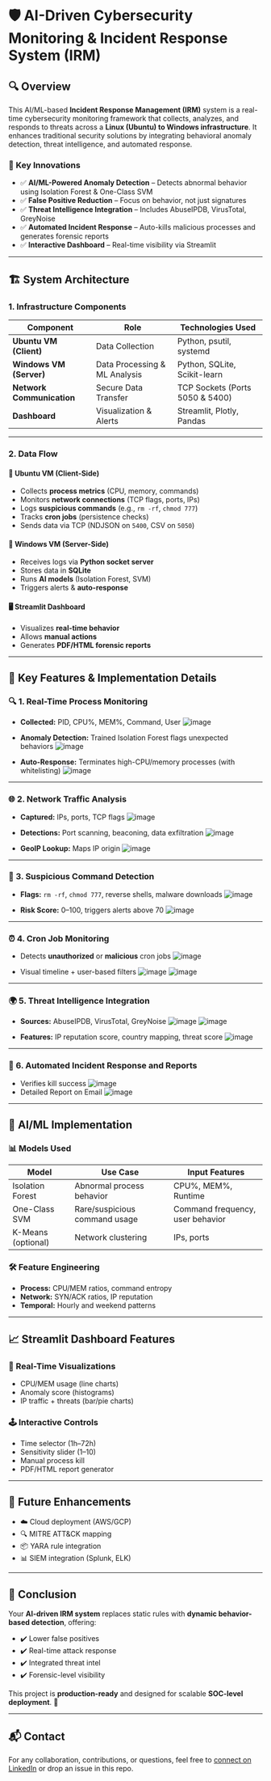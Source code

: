 # 🛡️ AI-Driven Cybersecurity Monitoring & Incident Response System (IRM)

## 🔍 Overview
This AI/ML-based **Incident Response Management (IRM)** system is a real-time cybersecurity monitoring framework that collects, analyzes, and responds to threats across a **Linux (Ubuntu) to Windows infrastructure**. It enhances traditional security solutions by integrating behavioral anomaly detection, threat intelligence, and automated response.

### 🚀 Key Innovations
- ✅ **AI/ML-Powered Anomaly Detection** – Detects abnormal behavior using Isolation Forest & One-Class SVM
- ✅ **False Positive Reduction** – Focus on behavior, not just signatures
- ✅ **Threat Intelligence Integration** – Includes AbuseIPDB, VirusTotal, GreyNoise
- ✅ **Automated Incident Response** – Auto-kills malicious processes and generates forensic reports
- ✅ **Interactive Dashboard** – Real-time visibility via Streamlit

---

## 🏗️ System Architecture

### 1. Infrastructure Components

| Component             | Role                          | Technologies Used                |
|----------------------|-------------------------------|----------------------------------|
| **Ubuntu VM (Client)**     | Data Collection               | Python, psutil, systemd           |
| **Windows VM (Server)**    | Data Processing & ML Analysis | Python, SQLite, Scikit-learn      |
| **Network Communication**  | Secure Data Transfer          | TCP Sockets (Ports 5050 & 5400)   |
| **Dashboard**              | Visualization & Alerts        | Streamlit, Plotly, Pandas         |

---

### 2. Data Flow

#### 🔹 Ubuntu VM (Client-Side)
- Collects **process metrics** (CPU, memory, commands)
- Monitors **network connections** (TCP flags, ports, IPs)
- Logs **suspicious commands** (e.g., `rm -rf`, `chmod 777`)
- Tracks **cron jobs** (persistence checks)
- Sends data via TCP (NDJSON on `5400`, CSV on `5050`)

#### 🔸 Windows VM (Server-Side)
- Receives logs via **Python socket server**
- Stores data in **SQLite**
- Runs **AI models** (Isolation Forest, SVM)
- Triggers alerts & **auto-response**

#### 🖥️ Streamlit Dashboard
- Visualizes **real-time behavior**
- Allows **manual actions**
- Generates **PDF/HTML forensic reports**

---

## 🧠 Key Features & Implementation Details

### 🔍 1. Real-Time Process Monitoring
- **Collected:** PID, CPU%, MEM%, Command, User
  ![image](https://github.com/user-attachments/assets/649f62e5-dc52-49c4-a5f0-0edd343990ce)

- **Anomaly Detection:** Trained Isolation Forest flags unexpected behaviors
  ![image](https://github.com/user-attachments/assets/66527689-5d28-4150-a73e-453642b9421c)

- **Auto-Response:** Terminates high-CPU/memory processes (with whitelisting)
  ![image](https://github.com/user-attachments/assets/01fe7c03-13fd-4a44-b3fd-b74830e6062a)

---

### 🌐 2. Network Traffic Analysis
- **Captured:** IPs, ports, TCP flags
  ![image](https://github.com/user-attachments/assets/b9874ae2-c61f-4fbe-8ce0-63b8be610dfc)

- **Detections:** Port scanning, beaconing, data exfiltration
  ![image](https://github.com/user-attachments/assets/3d7f1c71-6ec1-48d0-b5a2-97bdc1427381)

- **GeoIP Lookup:** Maps IP origin
  ![image](https://github.com/user-attachments/assets/dc81b42f-90ab-4ab0-a983-a24748ab908b)

---

### 🧾 3. Suspicious Command Detection
- **Flags:** `rm -rf`, `chmod 777`, reverse shells, malware downloads
  ![image](https://github.com/user-attachments/assets/f42ae479-f5f5-4a5c-821e-759a77c9798b)

- **Risk Score:** 0–100, triggers alerts above 70
  ![image](https://github.com/user-attachments/assets/6e9820b2-2aa7-4941-8be1-b10084a82039)

---

### ⏰ 4. Cron Job Monitoring
- Detects **unauthorized** or **malicious** cron jobs
  ![image](https://github.com/user-attachments/assets/9a7d86c4-23bf-4f45-98c7-95a660216b31)

- Visual timeline + user-based filters
  ![image](https://github.com/user-attachments/assets/356c00d4-e66b-4f49-8666-2f45b481f7f0)
  ![image](https://github.com/user-attachments/assets/7396e304-ae1d-4695-8d67-500d416e110c)



---

### 🌍 5. Threat Intelligence Integration
- **Sources:** AbuseIPDB, VirusTotal, GreyNoise
  ![image](https://github.com/user-attachments/assets/3dbc32e6-b386-45c7-a7b7-c98e3faf1279)
  ![image](https://github.com/user-attachments/assets/92168968-e29c-4bdf-8088-b21a38acdd11)


- **Features:** IP reputation score, country mapping, threat score
![image](https://github.com/user-attachments/assets/838704eb-f6c5-4f75-88c8-1678640ecf22)

---

### 🤖 6. Automated Incident Response and Reports
- Verifies kill success
![image](https://github.com/user-attachments/assets/bd201124-80a3-4f6c-9668-c018df337bec)
- Detailed Report on Email
![image](https://github.com/user-attachments/assets/e67c14db-eb00-482a-8362-7044c080a456)


---

## 🧬 AI/ML Implementation

### 📊 Models Used

| Model             | Use Case                      | Input Features                    |
|------------------|-------------------------------|------------------------------------|
| Isolation Forest | Abnormal process behavior     | CPU%, MEM%, Runtime                |
| One-Class SVM    | Rare/suspicious command usage | Command frequency, user behavior   |
| K-Means (optional) | Network clustering           | IPs, ports                         |

### 🛠️ Feature Engineering
- **Process:** CPU/MEM ratios, command entropy
- **Network:** SYN/ACK ratios, IP reputation
- **Temporal:** Hourly and weekend patterns

---

## 📈 Streamlit Dashboard Features

### 📡 Real-Time Visualizations
- CPU/MEM usage (line charts)
- Anomaly score (histograms)
- IP traffic + threats (bar/pie charts)

### 🕹️ Interactive Controls
- Time selector (1h–72h)
- Sensitivity slider (1–10)
- Manual process kill
- PDF/HTML report generator

---

## 🔮 Future Enhancements
- ☁️ Cloud deployment (AWS/GCP)
- 🔍 MITRE ATT&CK mapping
- 📦 YARA rule integration
- 📊 SIEM integration (Splunk, ELK)

---

## 🏁 Conclusion
Your **AI-driven IRM system** replaces static rules with **dynamic behavior-based detection**, offering:

- ✔️ Lower false positives
- ✔️ Real-time attack response
- ✔️ Integrated threat intel
- ✔️ Forensic-level visibility

This project is **production-ready** and designed for scalable **SOC-level deployment**. 🚀

---

## 📬 Contact
For any collaboration, contributions, or questions, feel free to [connect on LinkedIn](https://linkedin.com/) or drop an issue in this repo.

